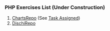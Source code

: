 ### PHP Exercises List (Under Construction)

1. [ChartsRepo](https://github.com/Giampaolo1/php-adv-charts) (See [Task Assigned](https://docs.google.com/document/d/13fTzkUB6mOO0-nUt664OLq73nbVmxs5ljpCvNlpHnyE/edit))
2. [DischiRepo](https://github.com/Giampaolo1/php-ajax-dischi)
